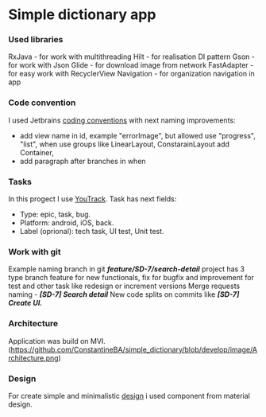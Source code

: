 # Simple dictionary app

### Used libraries
RxJava - for work with multithreading
Hilt - for realisation DI pattern
Gson - for work with Json
Glide - for download image from network
FastAdapter - for easy work with RecyclerView
Navigation - for organization navigation in app

### Code convention
I used Jetbrains [coding conventions](https://kotlinlang.org/docs/coding-conventions.html) with next naming improvements:
- add view name in id, example "errorImage", but allowed use "progress", "list", when use groups like LinearLayout, ConstarainLayout add Container,
- add paragraph after branches in when

### Tasks
In this progect I use [YouTrack](https://constantine.myjetbrains.com/youtrack/agiles/120-4/current).
Task has next fields:
- Type: epic, task, bug.
- Platform: android, iOS, back.
- Label (oprional): tech task, UI test,  Unit test.

### Work with git
Example naming branch in git ***feature/SD-7/search-detail***
project has 3 type branch feature for new functionals, fix for bugfix and improvement for test and other task like redesign or increment versions
Merge requests naming - ***[SD-7] Search detail***
New code splits on commits like ***[SD-7] Create UI.***

### Architecture
Application was build on MVI.
(https://github.com/ConstantineBA/simple_dictionary/blob/develop/image/Architecture.png)

### Design
For create simple and minimalistic [design](https://www.figma.com/file/iVli7YVU4XsqzkvfGzod8t/Simple-dictionary?node-id=0%3A1) i used component from material design.
